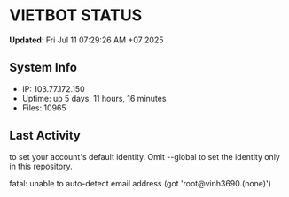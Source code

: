 # VIETBOT STATUS
**Updated**: Fri Jul 11 07:29:26 AM +07 2025

## System Info
- IP: 103.77.172.150
- Uptime: up 5 days, 11 hours, 16 minutes
- Files: 10965

## Last Activity

to set your account's default identity.
Omit --global to set the identity only in this repository.

fatal: unable to auto-detect email address (got 'root@vinh3690.(none)')
